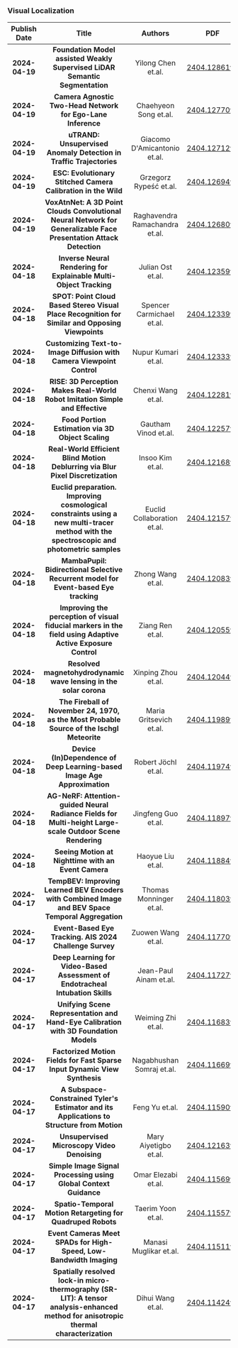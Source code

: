 
### Visual Localization
|Publish Date|Title|Authors|PDF|Code|
| :---: | :---: | :---: | :---: | :---: |
|**2024-04-19**|**Foundation Model assisted Weakly Supervised LiDAR Semantic Segmentation**|Yilong Chen et.al.|[2404.12861v1](http://arxiv.org/abs/2404.12861v1)|null|
|**2024-04-19**|**Camera Agnostic Two-Head Network for Ego-Lane Inference**|Chaehyeon Song et.al.|[2404.12770v1](http://arxiv.org/abs/2404.12770v1)|null|
|**2024-04-19**|**uTRAND: Unsupervised Anomaly Detection in Traffic Trajectories**|Giacomo D'Amicantonio et.al.|[2404.12712v1](http://arxiv.org/abs/2404.12712v1)|null|
|**2024-04-19**|**ESC: Evolutionary Stitched Camera Calibration in the Wild**|Grzegorz Rypeść et.al.|[2404.12694v1](http://arxiv.org/abs/2404.12694v1)|null|
|**2024-04-19**|**VoxAtnNet: A 3D Point Clouds Convolutional Neural Network for Generalizable Face Presentation Attack Detection**|Raghavendra Ramachandra et.al.|[2404.12680v1](http://arxiv.org/abs/2404.12680v1)|null|
|**2024-04-18**|**Inverse Neural Rendering for Explainable Multi-Object Tracking**|Julian Ost et.al.|[2404.12359v1](http://arxiv.org/abs/2404.12359v1)|null|
|**2024-04-18**|**SPOT: Point Cloud Based Stereo Visual Place Recognition for Similar and Opposing Viewpoints**|Spencer Carmichael et.al.|[2404.12339v1](http://arxiv.org/abs/2404.12339v1)|null|
|**2024-04-18**|**Customizing Text-to-Image Diffusion with Camera Viewpoint Control**|Nupur Kumari et.al.|[2404.12333v1](http://arxiv.org/abs/2404.12333v1)|null|
|**2024-04-18**|**RISE: 3D Perception Makes Real-World Robot Imitation Simple and Effective**|Chenxi Wang et.al.|[2404.12281v1](http://arxiv.org/abs/2404.12281v1)|null|
|**2024-04-18**|**Food Portion Estimation via 3D Object Scaling**|Gautham Vinod et.al.|[2404.12257v1](http://arxiv.org/abs/2404.12257v1)|null|
|**2024-04-18**|**Real-World Efficient Blind Motion Deblurring via Blur Pixel Discretization**|Insoo Kim et.al.|[2404.12168v1](http://arxiv.org/abs/2404.12168v1)|null|
|**2024-04-18**|**Euclid preparation. Improving cosmological constraints using a new multi-tracer method with the spectroscopic and photometric samples**|Euclid Collaboration et.al.|[2404.12157v1](http://arxiv.org/abs/2404.12157v1)|null|
|**2024-04-18**|**MambaPupil: Bidirectional Selective Recurrent model for Event-based Eye tracking**|Zhong Wang et.al.|[2404.12083v1](http://arxiv.org/abs/2404.12083v1)|null|
|**2024-04-18**|**Improving the perception of visual fiducial markers in the field using Adaptive Active Exposure Control**|Ziang Ren et.al.|[2404.12055v1](http://arxiv.org/abs/2404.12055v1)|null|
|**2024-04-18**|**Resolved magnetohydrodynamic wave lensing in the solar corona**|Xinping Zhou et.al.|[2404.12044v1](http://arxiv.org/abs/2404.12044v1)|null|
|**2024-04-18**|**The Fireball of November 24, 1970, as the Most Probable Source of the Ischgl Meteorite**|Maria Gritsevich et.al.|[2404.11989v1](http://arxiv.org/abs/2404.11989v1)|null|
|**2024-04-18**|**Device (In)Dependence of Deep Learning-based Image Age Approximation**|Robert Jöchl et.al.|[2404.11974v1](http://arxiv.org/abs/2404.11974v1)|null|
|**2024-04-18**|**AG-NeRF: Attention-guided Neural Radiance Fields for Multi-height Large-scale Outdoor Scene Rendering**|Jingfeng Guo et.al.|[2404.11897v1](http://arxiv.org/abs/2404.11897v1)|null|
|**2024-04-18**|**Seeing Motion at Nighttime with an Event Camera**|Haoyue Liu et.al.|[2404.11884v1](http://arxiv.org/abs/2404.11884v1)|[link](https://github.com/liu-haoyue/ner-net)|
|**2024-04-17**|**TempBEV: Improving Learned BEV Encoders with Combined Image and BEV Space Temporal Aggregation**|Thomas Monninger et.al.|[2404.11803v1](http://arxiv.org/abs/2404.11803v1)|null|
|**2024-04-17**|**Event-Based Eye Tracking. AIS 2024 Challenge Survey**|Zuowen Wang et.al.|[2404.11770v1](http://arxiv.org/abs/2404.11770v1)|[link](https://github.com/hh-xiaohu/event-based-eye-tracking-challenge-solution)|
|**2024-04-17**|**Deep Learning for Video-Based Assessment of Endotracheal Intubation Skills**|Jean-Paul Ainam et.al.|[2404.11727v1](http://arxiv.org/abs/2404.11727v1)|null|
|**2024-04-17**|**Unifying Scene Representation and Hand-Eye Calibration with 3D Foundation Models**|Weiming Zhi et.al.|[2404.11683v1](http://arxiv.org/abs/2404.11683v1)|null|
|**2024-04-17**|**Factorized Motion Fields for Fast Sparse Input Dynamic View Synthesis**|Nagabhushan Somraj et.al.|[2404.11669v2](http://arxiv.org/abs/2404.11669v2)|null|
|**2024-04-17**|**A Subspace-Constrained Tyler's Estimator and its Applications to Structure from Motion**|Feng Yu et.al.|[2404.11590v1](http://arxiv.org/abs/2404.11590v1)|null|
|**2024-04-17**|**Unsupervised Microscopy Video Denoising**|Mary Aiyetigbo et.al.|[2404.12163v1](http://arxiv.org/abs/2404.12163v1)|null|
|**2024-04-17**|**Simple Image Signal Processing using Global Context Guidance**|Omar Elezabi et.al.|[2404.11569v1](http://arxiv.org/abs/2404.11569v1)|[link](https://github.com/mv-lab/AISP)|
|**2024-04-17**|**Spatio-Temporal Motion Retargeting for Quadruped Robots**|Taerim Yoon et.al.|[2404.11557v1](http://arxiv.org/abs/2404.11557v1)|null|
|**2024-04-17**|**Event Cameras Meet SPADs for High-Speed, Low-Bandwidth Imaging**|Manasi Muglikar et.al.|[2404.11511v1](http://arxiv.org/abs/2404.11511v1)|null|
|**2024-04-17**|**Spatially resolved lock-in micro-thermography (SR-LIT): A tensor analysis-enhanced method for anisotropic thermal characterization**|Dihui Wang et.al.|[2404.11424v1](http://arxiv.org/abs/2404.11424v1)|null|
